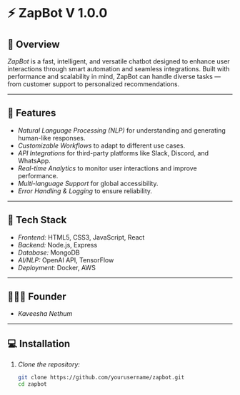 # ⚡ ZapBot  V 1.0.0

## 🤖 Overview  
*ZapBot* is a fast, intelligent, and versatile chatbot designed to enhance user interactions through smart automation and seamless integrations. Built with performance and scalability in mind, ZapBot can handle diverse tasks — from customer support to personalized recommendations.  

---

## 🚀 Features  

- *Natural Language Processing (NLP)* for understanding and generating human-like responses.  
- *Customizable Workflows* to adapt to different use cases.  
- *API Integrations* for third-party platforms like Slack, Discord, and WhatsApp.  
- *Real-time Analytics* to monitor user interactions and improve performance.  
- *Multi-language Support* for global accessibility.  
- *Error Handling & Logging* to ensure reliability.  

---

## 🔧 Tech Stack  

- *Frontend:* HTML5, CSS3, JavaScript, React  
- *Backend:* Node.js, Express  
- *Database:* MongoDB  
- *AI/NLP:* OpenAI API, TensorFlow  
- *Deployment:* Docker, AWS  

---
## 🧑🏻‍💻 Founder

- *Kaveesha Nethum*

---
## 💻 Installation  

1. *Clone the repository:*  
   ```bash
   git clone https://github.com/yourusername/zapbot.git
   cd zapbot
